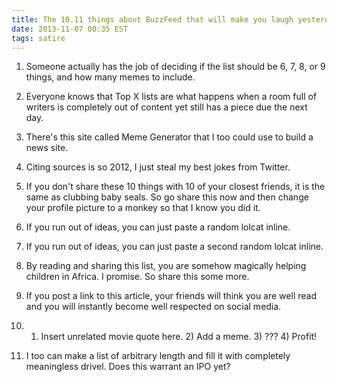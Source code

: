 ```yaml
---
title: The 10.11 things about BuzzFeed that will make you laugh yesterday
date: 2013-11-07 00:35 EST
tags: satire
---
```


1. Someone actually has the job of deciding if the list should be 6, 7, 8, or 9 things, and how many memes to include.

2. Everyone knows that Top X lists are what happens when a room full of writers is completely out of content yet still has a piece due the next day.

3. There's this site called Meme Generator that I too could use to build a news site.

4. Citing sources is so 2012, I just steal my best jokes from Twitter.

5. If you don't share these 10 things with 10 of your closest friends, it is the same as clubbing baby seals. So go share this now and then change your profile picture to a monkey so that I know you did it.

6. If you run out of ideas, you can just paste a random lolcat inline.

7. If you run out of ideas, you can just paste a second random lolcat inline.

8. By reading and sharing this list, you are somehow magically helping children in Africa. I promise. So share this some more.

9. If you post a link to this article, your friends will think you are well read and you will instantly become well respected on social media.

10. 1) Insert unrelated movie quote here. 2) Add a meme. 3) ??? 4) Profit!

11. I too can make a list of arbitrary length and fill it with completely meaningless drivel. Does this warrant an IPO yet?
